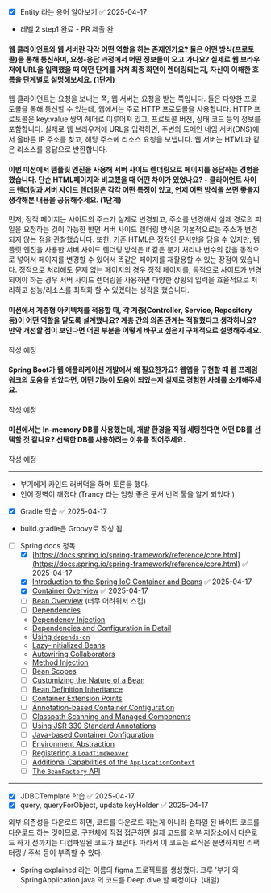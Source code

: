 - [x] Entity 라는 용어 알아보기 ✅ 2025-04-17

- 레벨 2  step1 완료 - PR 제출 완


#### 웹 클라이언트와 웹 서버란 각각 어떤 역할을 하는 존재인가요? 둘은 어떤 방식(프로토콜)을 통해 통신하며, 요청-응답 과정에서 어떤 정보들이 오고 가나요? 실제로 웹 브라우저에 URL을 입력했을 때 어떤 단계를 거쳐 최종 화면이 렌더링되는지, 자신이 이해한 흐름을 단계별로 설명해보세요. (1단계)

웹 클라이언트는 요청을 보내는 쪽, 웹 서버는 요청을 받는 쪽입니다. 둘은 다양한 프로토콜을 통해 통신할 수 있는데, 웹에서는 주로 HTTP 프로토콜을 사용합니다. HTTP 프로토콜은 key:value 쌍의 헤더로 이루어져 있고, 프로토콜 버전, 상태 코드 등의 정보를 포함합니다. 실제로 웹 브라우저에 URL을 입력하면, 주변의 도메인 네임 서버(DNS)에서 올바른 IP 주소를 찾고, 해당 주소에 리소스 요청을 보냅니다. 웹 서버는 HTML과 같은 리소스를 응답으로 반환합니다.

#### 이번 미션에서 템플릿 엔진을 사용해 서버 사이드 렌더링으로 페이지를 응답하는 경험을 했습니다. 단순 HTML페이지와 비교했을 때 어떤 차이가 있었나요? - 클라이언트 사이드 렌더링과 서버 사이드 렌더링은 각각 어떤 특징이 있고, 언제 어떤 방식을 쓰면 좋을지 생각해본 내용을 공유해주세요. (1단계)

먼저, 정적 페이지는 사이트의 주소가 실제로 변경되고, 주소를 변경해서 실제 경로의 파일을 요청하는 것이 가능한 반면 서버 사이드 렌더링 방식은 기본적으로는 주소가 변경되지 않는 점을 관찰했습니다.
또한, 기존 HTML은 정적인 문서만을 담을 수 있지만, 템플릿 엔진을 사용한 서버 사이드 렌더링 방식은 if 같은 분기 처리나 변수의 값을 동적으로 넣어서 페이지를 변경할 수 있어서 똑같은 페이지를 재활용할 수 있는 장점이 있습니다.
정적으로 처리해도 문제 없는 페이지의 경우 정적 페이지를, 동적으로 사이트가 변경되어야 하는 경우 서버 사이드 렌더링을 사용하면 다양한 상황의 입력을 효율적으로 처리하고 성능/리소스를 최적화 할 수 있겠다는 생각을 했습니다.

#### 미션에서 계층형 아키텍처를 적용할 때, 각 계층(Controller, Service, Repository 등)이 어떤 역할을 맡도록 설계했나요? 계층 간의 의존 관계는 적절했다고 생각하나요? 만약 개선할 점이 보인다면 어떤 부분을 어떻게 바꾸고 싶은지 구체적으로 설명해주세요.

작성 예정

#### Spring Boot가 웹 애플리케이션 개발에서 왜 필요한가요? 웹앱을 구현할 때 웹 프레임워크의 도움을 받았다면, 어떤 기능이 도움이 되었는지 실제로 경험한 사례를 소개해주세요.

작성 예정

#### 미션에서는 In-memory DB를 사용했는데, 개발 환경을 직접 세팅한다면 어떤 DB를 선택할 것 같나요? 선택한 DB를 사용하려는 이유를 적어주세요.

작성 예정






---


- 부기에게 카인드 러버덕을 하며 토론을 했다.
- 언어 장벽이 깨졌다 (Trancy 라는 엄청 좋은 문서 번역 툴을 알게 되었다.)

- [x] Gradle 학습 ✅ 2025-04-17
 - build.gradle은 Groovy로 작성 됨.
- [ ] Spring docs 정독
  - [x] [https://docs.spring.io/spring-framework/reference/core.html](https://docs.spring.io/spring-framework/reference/core.html) ✅ 2025-04-17
  - [x] [Introduction to the Spring IoC Container and Beans](https://docs.spring.io/spring-framework/reference/core/beans/introduction.html) ✅ 2025-04-17
  - [x] [Container Overview](https://docs.spring.io/spring-framework/reference/core/beans/basics.html) ✅ 2025-04-17
  - [ ]  [Bean Overview](https://docs.spring.io/spring-framework/reference/core/beans/definition.html) (너무 어려워서 스킵)
  - [ ] [Dependencies](https://docs.spring.io/spring-framework/reference/core/beans/dependencies.html)
  - [Dependency Injection](https://docs.spring.io/spring-framework/reference/core/beans/dependencies/factory-collaborators.html)
  - [Dependencies and Configuration in Detail](https://docs.spring.io/spring-framework/reference/core/beans/dependencies/factory-properties-detailed.html)
  - [Using `depends-on`](https://docs.spring.io/spring-framework/reference/core/beans/dependencies/factory-dependson.html)
  - [Lazy-initialized Beans](https://docs.spring.io/spring-framework/reference/core/beans/dependencies/factory-lazy-init.html)
  - [Autowiring Collaborators](https://docs.spring.io/spring-framework/reference/core/beans/dependencies/factory-autowire.html)
  - [Method Injection](https://docs.spring.io/spring-framework/reference/core/beans/dependencies/factory-method-injection.html)
  - [ ]  [Bean Scopes](https://docs.spring.io/spring-framework/reference/core/beans/factory-scopes.html)
  - [ ]  [Customizing the Nature of a Bean](https://docs.spring.io/spring-framework/reference/core/beans/factory-nature.html)
  - [ ]  [Bean Definition Inheritance](https://docs.spring.io/spring-framework/reference/core/beans/child-bean-definitions.html)
  - [ ]  [Container Extension Points](https://docs.spring.io/spring-framework/reference/core/beans/factory-extension.html)
  - [ ]  [Annotation-based Container Configuration](https://docs.spring.io/spring-framework/reference/core/beans/annotation-config.html)
  - [ ]  [Classpath Scanning and Managed Components](https://docs.spring.io/spring-framework/reference/core/beans/classpath-scanning.html)
  - [ ]  [Using JSR 330 Standard Annotations](https://docs.spring.io/spring-framework/reference/core/beans/standard-annotations.html)
  - [ ] [Java-based Container Configuration](https://docs.spring.io/spring-framework/reference/core/beans/java.html)
  - [ ] [Environment Abstraction](https://docs.spring.io/spring-framework/reference/core/beans/environment.html)
  - [ ] [Registering a `LoadTimeWeaver`](https://docs.spring.io/spring-framework/reference/core/beans/context-load-time-weaver.html)
  - [ ] [Additional Capabilities of the `ApplicationContext`](https://docs.spring.io/spring-framework/reference/core/beans/context-introduction.html)
  - [ ]  [The `BeanFactory` API](https://docs.spring.io/spring-framework/reference/core/beans/beanfactory.html)

---

- [x] JDBCTemplate 학습 ✅ 2025-04-17
 - [x] query, queryForObject, update keyHolder ✅ 2025-04-17

외부 의존성을 다운로드 하면, 코드를 다운로드 하는게 아니라 컴파일 된 바이트 코드를 다운로드 하는 것이므로. 구현체에 직접 접근하면 실제 코드를 외부 저장소에서 다운로드 하기 전까지는 디컴파일된 코드가 보인다. 따라서 이 코드는 로직은 분명하지만 리팩터링 / 주석 등이 부족할 수 있다.


- Spring explained 라는 이름의 figma 프로젝트를 생성했다. 크루 '부기'와 SpringApplication.java 의 코드를 Deep dive 할 예정이다. (내일)